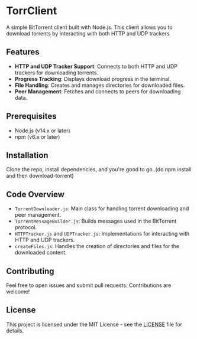 # TorrClient

A simple BitTorrent client built with Node.js. This client allows you to download torrents by interacting with both HTTP and UDP trackers.

## Features

- **HTTP and UDP Tracker Support**: Connects to both HTTP and UDP trackers for downloading torrents.
- **Progress Tracking**: Displays download progress in the terminal.
- **File Handling**: Creates and manages directories for downloaded files.
- **Peer Management**: Fetches and connects to peers for downloading data.

## Prerequisites

- Node.js (v14.x or later)
- npm (v6.x or later)

## Installation

Clone the repo, install dependencies, and you're good to go..(do npm install and then download-torrent)

## Code Overview

- `TorrentDownloader.js`: Main class for handling torrent downloading and peer management.
- `TorrentMessageBuilder.js`: Builds messages used in the BitTorrent protocol.
- `HTTPTracker.js` and `UDPTracker.js`: Implementations for interacting with HTTP and UDP trackers.
- `createFiles.js`: Handles the creation of directories and files for the downloaded content.
## Contributing

Feel free to open issues and submit pull requests. Contributions are welcome!

## License

This project is licensed under the MIT License - see the [LICENSE](LICENSE) file for details.



